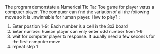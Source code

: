The program demonstate a Numerical Tic Tac Toe game for player verus a computer player. The computer can find the variation of all the following move so it is unwinnable for human player. 
How to play? : 
1. Enter position 1-9 : Each number is a cell in the 3x3 board.
2. Enter number: human player can only enter odd number from 1-9
3. wait for computer player to response. It usually need a few seconds for the first computer move
4. repeat step 1
